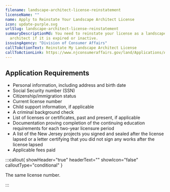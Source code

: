 ```yaml
---
filename: landscape-architect-license-reinstatement
licenseName: ""
name: Apply to Reinstate Your Landscape Architect License
icon: update-purple.svg
urlSlug: landscape-architect-license-reinstatement
summaryDescriptionMd: You need to reinstate your license as a landscape
  architect if it is expired or inactive.
issuingAgency: "Division of Consumer Affairs"
callToActionText: Reinstate My Landscape Architect License
callToActionLink: https://www.njconsumeraffairs.gov/land/Applications/Application-for-Reinstatement-for-Landscape-Architects.pdf
---
```


## Application Requirements

- Personal information, including address and birth date
- Social Security number (SSN)
- Citizenship/immigration status
- Current license number
- Child support information, if applicable
- A criminal background check
- List of licenses or certificates, past and present, if applicable
- Documentation proving completion of the continuing education requirements for each two-year licensure period
- A list of the New Jersey projects you signed and sealed after the license lapsed or a letter certifying that you did not sign any works after the license lapsed
- Applicable fees paid

:::callout{ showHeader="true" headerText="" showIcon="false" calloutType="conditional" }

The same license number.

:::
